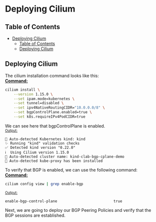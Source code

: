 # Deploying Cilium
## Table of Contents
- [Deploying Cilium](#deploying-cilium)
  - [Table of Contents](#table-of-contents)
  - [Deploying Cilium](#deploying-cilium-1)

## Deploying Cilium
The cilium installation command looks like this:  
<u><b>Command:</b></u>
```bash
cilium install \
    --version 1.15.0 \
    --set ipam.mode=kubernetes \
    --set tunnel=disabled \
    --set ipv4NativeRoutingCIDR="10.0.0.0/8" \
    --set bgpControlPlane.enabled=true \
    --set k8s.requireIPv4PodCIDR=true
```
We can see here that bgpControlPlane is enabled.  
<u><small>Output:</small></u>
```
🔮 Auto-detected Kubernetes kind: kind
✨ Running "kind" validation checks
✅ Detected kind version "0.22.0"
ℹ️  Using Cilium version 1.15.0
🔮 Auto-detected cluster name: kind-clab-bgp-cplane-demo
🔮 Auto-detected kube-proxy has been installed
```
To verify that BGP is enabled, we can use the following command:  
<u><b>Command:</b></u>
```bash
cilium config view | grep enable-bgp
```
<u><small>Output:</small></u>
```
enable-bgp-control-plane                          true
```

Next, we are going to deploy our BGP Peering Policies and verify that the BGP sessions are established.